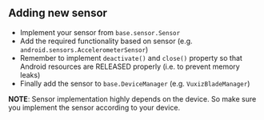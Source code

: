 ## Adding new sensor

- Implement your sensor from `base.sensor.Sensor`
- Add the required functionality based on sensor (e.g. `android.sensors.AccelerometerSensor`)
- Remember to implement `deactivate()` and `close()` property so that Android resources are RELEASED properly (i.e. to prevent memory leaks)
- Finally add the sensor to `base.DeviceManager` (e.g. `VuxizBladeManager`)

**NOTE**: Sensor implementation highly depends on the device. So make sure you implement the sensor according to your device.
